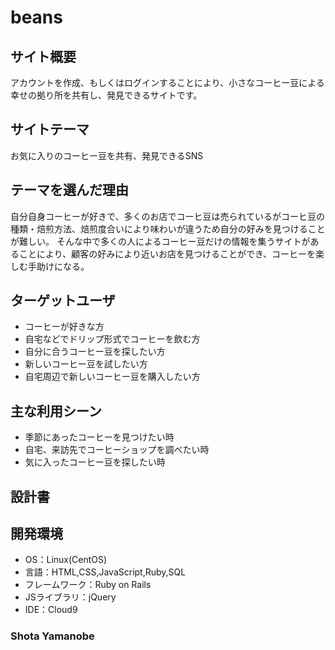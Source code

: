 # beans


## サイト概要

アカウントを作成、もしくはログインすることにより、小さなコーヒー豆による幸せの拠り所を共有し、発見できるサイトです。


## サイトテーマ

お気に入りのコーヒー豆を共有、発見できるSNS


## テーマを選んだ理由

自分自身コーヒーが好きで、多くのお店でコーヒ豆は売られているがコーヒ豆の種類・焙煎方法、焙煎度合いにより味わいが違うため自分の好みを見つけることが難しい。
そんな中で多くの人によるコーヒー豆だけの情報を集うサイトがあることにより、顧客の好みにより近いお店を見つけることができ、コーヒーを楽しむ手助けになる。


## ターゲットユーザ

- コーヒーが好きな方
- 自宅などでドリップ形式でコーヒーを飲む方
- 自分に合うコーヒー豆を探したい方
- 新しいコーヒー豆を試したい方
- 自宅周辺で新しいコーヒー豆を購入したい方


## 主な利用シーン

- 季節にあったコーヒーを見つけたい時
- 自宅、来訪先でコーヒーショップを調べたい時
- 気に入ったコーヒー豆を探したい時



## 設計書


## 開発環境
- OS：Linux(CentOS)
- 言語：HTML,CSS,JavaScript,Ruby,SQL
- フレームワーク：Ruby on Rails
- JSライブラリ：jQuery
- IDE：Cloud9

### Shota Yamanobe